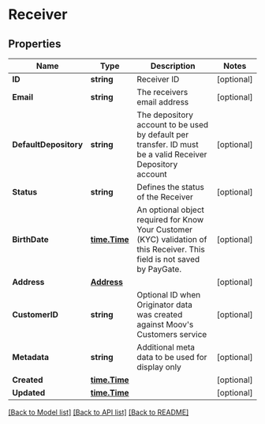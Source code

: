 # Receiver

## Properties

Name | Type | Description | Notes
------------ | ------------- | ------------- | -------------
**ID** | **string** | Receiver ID | [optional] 
**Email** | **string** | The receivers email address | [optional] 
**DefaultDepository** | **string** | The depository account to be used by default per transfer. ID must be a valid Receiver Depository account | [optional] 
**Status** | **string** | Defines the status of the Receiver | [optional] 
**BirthDate** | [**time.Time**](time.Time.md) | An optional object required for Know Your Customer (KYC) validation of this Receiver. This field is not saved by PayGate.  | [optional] 
**Address** | [**Address**](Address.md) |  | [optional] 
**CustomerID** | **string** | Optional ID when Originator data was created against Moov&#39;s Customers service | [optional] 
**Metadata** | **string** | Additional meta data to be used for display only | [optional] 
**Created** | [**time.Time**](time.Time.md) |  | [optional] 
**Updated** | [**time.Time**](time.Time.md) |  | [optional] 

[[Back to Model list]](../README.md#documentation-for-models) [[Back to API list]](../README.md#documentation-for-api-endpoints) [[Back to README]](../README.md)


